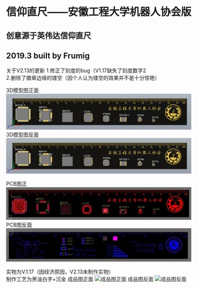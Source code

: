 # 信仰直尺——安徽工程大学机器人协会版
## 创意源于英伟达信仰直尺
## 2019.3 built by Frumig
关于V2.13的更新
	1.修正了刻度的bug（V1.17缺失了刻度数字2<br>
	2.删除了徽章边缘的镂空（因个人认为镂空的效果并不是十分惊艳）

3D模型图正面
![3D模型图正面](https://github.com/El-Psy-Congro/Faith-ruler-Version-of-Robot-Association/blob/master/Images/3D_model_diagram_A.jpg)
3D模型图反面
![3D模型图反面](https://github.com/El-Psy-Congro/Faith-ruler-Version-of-Robot-Association/blob/master/Images/3D_model_diagram_A.jpg)

PCB图正
![PCB图正面](https://github.com/El-Psy-Congro/Faith-ruler-Version-of-Robot-Association/blob/master/Images/PCB_A.jpg)
PCB图反面
![PCB图反面](https://github.com/El-Psy-Congro/Faith-ruler-Version-of-Robot-Association/blob/master/Images/PCB_B.jpg)

实物为V.1.17（因经济原因，V2.13未制作实物）<br>
制作工艺为黑油白字+沉金
成品图正面
![成品图正面](https://github.com/El-Psy-Congro/Faith-ruler-Version-of-Robot-Association/blob/master/Images/Finished_product_drawing_A.jpg)
成品图反面
![成品图反面](https://github.com/El-Psy-Congro/Faith-ruler-Version-of-Robot-Association/blob/master/Images/Finished_product_drawing_A.jpg)